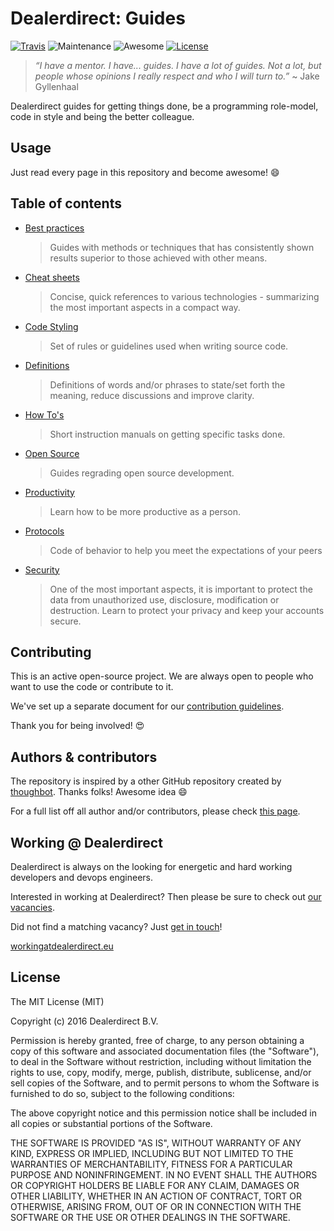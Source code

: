 # Dealerdirect: Guides

[![Travis][travis-shield]][travis]
![Maintenance][maintenance-shield]
![Awesome][awesome-shield]
[![License][license-shield]](LICENSE.md)

> _“I have a mentor. I have... guides. I have a lot of guides. Not a lot,
> but people whose opinions I really respect and who I will turn to.”_
> ~ Jake Gyllenhaal

Dealerdirect guides for getting things done, be a programming role-model,
code in style and being the better colleague.

## Usage

Just read every page in this repository and become awesome! :smile:

## Table of contents

- [Best practices](best-practices)

  > Guides with methods or techniques that has consistently shown results
  > superior to those achieved with other means.

- [Cheat sheets](cheat-sheets)

  > Concise, quick references to various technologies - summarizing the most
  > important aspects in a compact way.

- [Code Styling](code-styling)

  > Set of rules or guidelines used when writing source code.

- [Definitions](definitions)

  > Definitions of words and/or phrases to state/set forth the meaning,
  > reduce discussions and improve clarity.

- [How To's](how-to)

  > Short instruction manuals on getting specific tasks done.

- [Open  Source](open-source)

  > Guides regrading open source development.

- [Productivity](productivity)

  > Learn how to be more productive as a person.

- [Protocols](protocols)

  > Code of behavior to help you meet the expectations of your peers

- [Security](security)

  > One of the most important aspects, it is important to protect the data from
  > unauthorized use, disclosure, modification or destruction.
  > Learn to protect your privacy and keep your accounts secure.

## Contributing

This is an active open-source project. We are always open to people who want to
use the code or contribute to it.

We've set up a separate document for our [contribution guidelines].

Thank you for being involved! :heart_eyes:

## Authors & contributors

The repository is inspired by a other GitHub repository created by [thoughbot].
Thanks folks! Awesome idea :smile:

For a full list off all author and/or contributors, please check [this page].

## Working @ Dealerdirect

Dealerdirect is always on the looking for energetic and hard working developers
and devops engineers.

Interested in working at Dealerdirect?
Then please be sure to check out [our vacancies].

Did not find a matching vacancy? Just [get in touch]!

[workingatdealerdirect.eu]

## License

The MIT License (MIT)

Copyright (c) 2016 Dealerdirect B.V.

Permission is hereby granted, free of charge, to any person obtaining a copy
of this software and associated documentation files (the "Software"), to deal
in the Software without restriction, including without limitation the rights
to use, copy, modify, merge, publish, distribute, sublicense, and/or sell
copies of the Software, and to permit persons to whom the Software is
furnished to do so, subject to the following conditions:

The above copyright notice and this permission notice shall be included in
all copies or substantial portions of the Software.

THE SOFTWARE IS PROVIDED "AS IS", WITHOUT WARRANTY OF ANY KIND, EXPRESS OR
IMPLIED, INCLUDING BUT NOT LIMITED TO THE WARRANTIES OF MERCHANTABILITY,
FITNESS FOR A PARTICULAR PURPOSE AND NONINFRINGEMENT.  IN NO EVENT SHALL THE
AUTHORS OR COPYRIGHT HOLDERS BE LIABLE FOR ANY CLAIM, DAMAGES OR OTHER
LIABILITY, WHETHER IN AN ACTION OF CONTRACT, TORT OR OTHERWISE, ARISING FROM,
OUT OF OR IN CONNECTION WITH THE SOFTWARE OR THE USE OR OTHER DEALINGS IN
THE SOFTWARE.

[travis]: https://travis-ci.org/DealerDirect/guides
[travis-shield]: https://img.shields.io/travis/DealerDirect/guides.svg?style=flat-square
[maintenance-shield]: https://img.shields.io/maintenance/yes/2016.svg?style=flat-square
[awesome-shield]: https://img.shields.io/badge/awesome%3F-yes-brightgreen.svg?style=flat-square
[license-shield]: https://img.shields.io/github/license/dealerdirect/guides.svg?style=flat-square
[contribution guidelines]: CONTRIBUTING.md
[this page]: https://github.com/dealerdirect/templates/graphs/contributors
[thoughbot]: https://github.com/thoughtbot/guides
[our vacancies]: http://workingatdealerdirect.eu/?post_type=vacancy&s=&department=99
[get in touch]: http://workingatdealerdirect.eu/open-sollicitatie/
[workingatdealerdirect.eu]: http://www.workingatdealerdirect.eu
